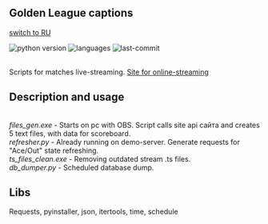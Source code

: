## Golden League captions                       
[switch to RU](README.rus.md)

![python version](https://img.shields.io/badge/python-3.8.6-brightgreen)
![languages](https://img.shields.io/github/languages/top/geekk0/Golden_League_captions)
![last-commit](https://img.shields.io/github/last-commit/geekk0/Golden_League_captions)

<br>Scripts for matches live-streaming. [Site for online-streaming]((https://github.com/geekk0/Golden_League_site))

## Description and usage
<br>*files_gen.exe* - Starts on pc with OBS. Script calls site api сайта and creates 5 text files, with data for scoreboard.
<br>*refresher.py* - Already running on demo-server. Generate requests for "Ace/Out" state refreshing.
<br>*ts_files_clean.exe* - Removing outdated stream .ts files.
<br>*db_dumper.py* - Scheduled database dump.

## Libs

Requests, pyinstaller, json, itertools, time, schedule
